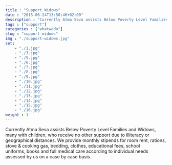 ```yaml
---
title : "Support Widows"
date : "2015-06-24T13:50:46+02:00"
description : "Currently Atma Seva assists Below Poverty Level Families and Widows, many with children, who receive no other support due to illiteracy or geographical distances. We provide monthly stipends for room rent, rations, stove & cooking gas, bedding, clothes, educational fees, school uniforms, books and full medical care according to individual needs assessed by us on a case by case basis."
tags : ["support"]
categories : ["whatwedo"]
slug : "support-widows"
img : "./support-widows.jpg"
set:
    - "./1.jpg"
    - "./3.jpg"
    - "./5.jpg"
    - "./6.jpg"
    - "./7.jpg"
    - "./8.jpg"
    - "./9.jpg"
    - "./10.jpg"
    - "./11.jpg"
    - "./12.jpg"
    - "./13.jpg"
    - "./14.jpg"
    - "./15.jpg"
    - "./16.jpg"
weight : 1
---
```


Currently Atma Seva assists Below Poverty Level Families and Widows, many with children, who receive no other support due to illiteracy or geographical distances. We provide monthly stipends for room rent, rations, stove & cooking gas, bedding, clothes, educational fees, school uniforms, books and full medical care according to individual needs assessed by us on a case by case basis.